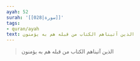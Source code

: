 ```yaml
---
ayah: 52
surah: '[[028|سورة]]'
tags:
- quran/ayah
text: الذين آتيناهم الكتاب من قبله هم به يؤمنون
---
```

> الذين آتيناهم الكتاب من قبله هم به يؤمنون
